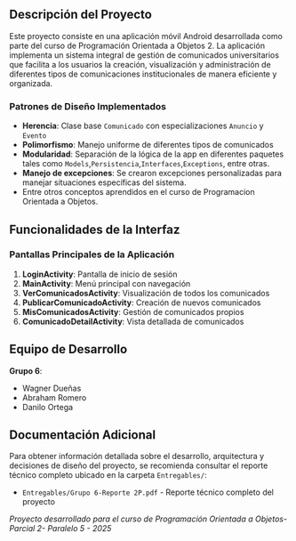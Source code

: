 

## Descripción del Proyecto

Este proyecto consiste en una aplicación móvil Android desarrollada como parte del curso de Programación Orientada a Objetos 2. La aplicación implementa un sistema integral de gestión de comunicados universitarios que facilita a los usuarios la creación, visualización y administración de diferentes tipos de comunicaciones institucionales de manera eficiente y organizada.

### Patrones de Diseño Implementados
- **Herencia**: Clase base `Comunicado` con especializaciones `Anuncio` y `Evento`
- **Polimorfismo**: Manejo uniforme de diferentes tipos de comunicados
- **Modularidad**: Separación de la lógica de la app en diferentes paquetes tales como `Models`,`Persistencia`,`Interfaces`,`Exceptions`, entre otras. 
- **Manejo de excepciones**: Se crearon excepciones personalizadas para manejar situaciones específicas del sistema.
- Entre otros conceptos aprendidos en el curso de Programacion Orientada a Objetos.


## Funcionalidades de la Interfaz

### Pantallas Principales de la Aplicación
1. **LoginActivity**: Pantalla de inicio de sesión
2. **MainActivity**: Menú principal con navegación
3. **VerComunicadosActivity**: Visualización de todos los comunicados
4. **PublicarComunicadoActivity**: Creación de nuevos comunicados
5. **MisComunicadosActivity**: Gestión de comunicados propios
6. **ComunicadoDetailActivity**: Vista detallada de comunicados

## Equipo de Desarrollo

**Grupo 6**:
- Wagner Dueñas
- Abraham Romero
- Danilo Ortega

## Documentación Adicional

Para obtener información detallada sobre el desarrollo, arquitectura y decisiones de diseño del proyecto, se recomienda consultar el reporte técnico completo ubicado en la carpeta `Entregables/`:

- `Entregables/Grupo 6-Reporte 2P.pdf` - Reporte técnico completo del proyecto

*Proyecto desarrollado para el curso de Programación Orientada a Objetos- Parcial 2- Paralelo 5 - 2025*